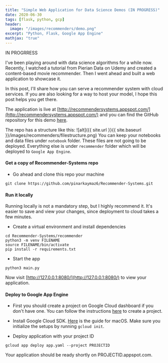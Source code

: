 ```yaml
---
title: "Simple Web Application for Data Science Demos (IN PROGRESS)"
date: 2020-06-30
tags: [flask, python, gcp]
header:
  image: "/images/recommenders/demo.png"
excerpt: "Python, Flask, Google App Engine"
mathjax: "true"
---
```


IN PROGRRESS

I've been playing around with data science algorithms for a while now. Recently, I watched a tutorial from Pierian Data on Udemy and created a content-based movie recommender. Then I went ahead and built a web application to showcase it. 

In this post, I'll share how you can serve a recommender system with cloud services. If you are also looking for a way to host your model, I hope this post helps you get there. 

The application is live at [http://recommendersystems.appspot.com/](http://recommendersystems.appspot.com/) and you can find the GitHub repository for this demo [here](https://github.com/pinarkaymaz6/Recommender-Systems).

The repo has a structure like this:
![alt]({{ site.url }}{{ site.baseurl }}/images/recommenders/filestructure.png)
You can keep your notebooks and data files under `notebook` folder. These files are not going to be deployed. Everything else is under `recommender` folder which will be deployed to `Google App Engine`. 
#### Get a copy of Recommender-Systems repo
- Go ahead and clone this repo your machine 
```shell
git clone https://github.com/pinarkaymaz6/Recommender-Systems.git
```

#### Run it locally 
Running locally is not a mandatory step, but I highly recommend it. It's easier to save and view your changes, since deployment to cloud takes a few minutes.
- Create a virtual environment and install dependencies
```shell
cd Recommender-Systems/recommender
python3 -m venv FILENAME
source FILENAME/bin/activate
pip install -r requirements.txt
```
- Start the app
```shell
python3 main.py
``` 
Now visit [http://127.0.0.1:8080/](http://127.0.0.1:8080/) to view your application.

#### Deploy to Google App Engine
- First you should create a project on Google Cloud dashboard if you don't have one. You can follow the instructions [here](https://cloud.google.com/resource-manager/docs/creating-managing-projects#creating_a_project?hl=en-GB) to create a project. 
- Install Google Cloud SDK. [Here](https://cloud.google.com/sdk/docs/quickstart-macos) is the guide for macOS. Make sure you initialize the setups by running `gcloud init`.

- Deploy application with your project ID
```shell
gcloud app deploy app.yaml --project PROJECTID
```

Your application should be ready shortly on PROJECTID.appspot.com.

